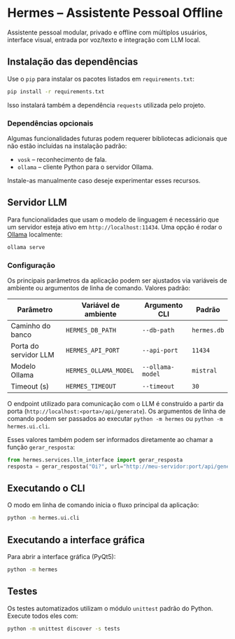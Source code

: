 # Hermes – Assistente Pessoal Offline

Assistente pessoal modular, privado e offline com múltiplos usuários, interface visual, entrada por voz/texto e integração com LLM local.

## Instalação das dependências

Use o `pip` para instalar os pacotes listados em `requirements.txt`:

```bash
pip install -r requirements.txt
```

Isso instalará também a dependência `requests` utilizada pelo projeto.

### Dependências opcionais

Algumas funcionalidades futuras podem requerer bibliotecas adicionais que não
estão incluídas na instalação padrão:

- `vosk` – reconhecimento de fala.
- `ollama` – cliente Python para o servidor Ollama.

Instale-as manualmente caso deseje experimentar esses recursos.

## Servidor LLM

Para funcionalidades que usam o modelo de linguagem é necessário que um
servidor esteja ativo em `http://localhost:11434`. Uma opção é rodar
o [Ollama](https://github.com/jmorganca/ollama) localmente:

```bash
ollama serve
```

### Configuração

Os principais parâmetros da aplicação podem ser ajustados via variáveis de
ambiente ou argumentos de linha de comando. Valores padrão:

| Parâmetro       | Variável de ambiente     | Argumento CLI     | Padrão                  |
|-----------------|--------------------------|-------------------|-------------------------|
| Caminho do banco| `HERMES_DB_PATH`         | `--db-path`       | `hermes.db`             |
| Porta do servidor LLM | `HERMES_API_PORT`   | `--api-port`      | `11434`                 |
| Modelo Ollama   | `HERMES_OLLAMA_MODEL`    | `--ollama-model`  | `mistral`               |
| Timeout (s)     | `HERMES_TIMEOUT`         | `--timeout`       | `30`                    |

O endpoint utilizado para comunicação com o LLM é construído a partir da
porta (`http://localhost:<porta>/api/generate`). Os argumentos de linha de
comando podem ser passados ao executar `python -m hermes` ou `python -m
hermes.ui.cli`.

Esses valores também podem ser informados diretamente ao chamar a função
`gerar_resposta`:

```python
from hermes.services.llm_interface import gerar_resposta
resposta = gerar_resposta("Oi?", url="http://meu-servidor:port/api/generate", model="outro-modelo")
```

## Executando o CLI

O modo em linha de comando inicia o fluxo principal da aplicação:

```bash
python -m hermes.ui.cli
```

## Executando a interface gráfica

Para abrir a interface gráfica (PyQt5):

```bash
python -m hermes
```

## Testes

Os testes automatizados utilizam o módulo `unittest` padrão do Python.
Execute todos eles com:

```bash
python -m unittest discover -s tests
```

